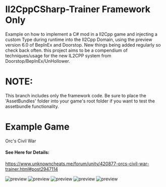 # Il2CppCSharp-Trainer Framework Only
Example on how to implement a C# mod in a Il2Cpp game and injecting a custom Type during runtime into the Il2Cpp Domain, using the preview version 6.0 of BepInEx and Doorstop. New things being added regularly so check back often. this project aims to be a compendium of techniques/usage for the new IL2CPP system from Doorstop/BepInEx/UnHollower.

# NOTE:
This branch includes only the framework code. Be sure to place the 'AssetBundles' folder into your game's root folder if you want to test the assetbundle functionality.

# Example Game
Orc's Civil War

#### See Here for Details:
https://www.unknowncheats.me/forum/unity/420877-orcs-civil-war-trainer.html#post2947114

![preview](https://i.imgur.com/4vx0HYG.png)
![preview](https://i.imgur.com/IDVkeqQ.png)
![preview](https://i.imgur.com/7pASxHm.png)
![preview](https://i.imgur.com/1FibUIC.png)
![preview](https://i.imgur.com/URLUo9Y.png)
